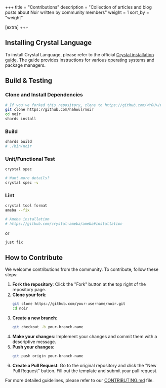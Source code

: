 +++
title = "Contributions"
description = "Collection of articles and blog posts about Noir written by community members"
weight = 1
sort_by = "weight"

[extra]
+++

## Installing Crystal Language

To install Crystal Language, please refer to the official [Crystal installation guide](https://crystal-lang.org/install/). The guide provides instructions for various operating systems and package managers.

## Build & Testing

### Clone and Install Dependencies

```sh
# If you've forked this repository, clone to https://github.com/<YOU>/noir
git clone https://github.com/hahwul/noir
cd noir
shards install
```

### Build

```sh
shards build
# ./bin/noir
```

### Unit/Functional Test

```sh
crystal spec

# Want more details?
crystal spec -v
```

### Lint

```sh
crystal tool format
ameba --fix

# Ameba installation
# https://github.com/crystal-ameba/ameba#installation
```

or

```sh
just fix
```

## How to Contribute

We welcome contributions from the community. To contribute, follow these steps:

1. **Fork the repository**: Click the "Fork" button at the top right of the repository page.
2. **Clone your fork**:
   ```sh
   git clone https://github.com/your-username/noir.git
   cd noir
   ```
3. **Create a new branch**:
   ```sh
   git checkout -b your-branch-name
   ```
4. **Make your changes**: Implement your changes and commit them with a descriptive message.
5. **Push your changes**:
   ```sh
   git push origin your-branch-name
   ```
6. **Create a Pull Request**: Go to the original repository and click the "New Pull Request" button. Fill out the template and submit your pull request.

For more detailed guidelines, please refer to our [CONTRIBUTING.md](https://github.com/owasp-noir/noir/blob/main/CONTRIBUTING.md) file.
